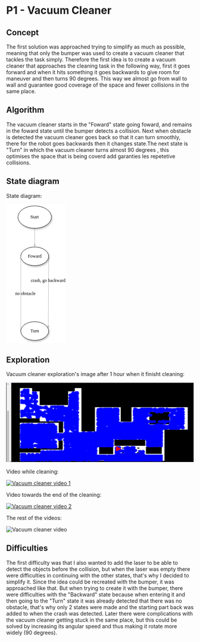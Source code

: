 # P1 - Vacuum Cleaner
## Concept

The first solution was approached trying to simplify as much as possible, meaning that only the bumper was used to create a vacuum cleaner that tackles the task simply. Therefore the first idea is to create a vacuum cleaner that approaches the cleaning task in the following way, first it goes forward and when it hits something it goes backwards to give room for maneuver and then turns 90 degrees. This way we almost go from wall to wall and guarantee good coverage of the space and fewer collisions in the same place.

## Algorithm

The vacuum cleaner starts in the "Foward" state going foward, and remains in the foward state until the bumper detects a collision. Next when obstacle is detected the vacuum cleaner goes back so that it can turn smoothly, there for the robot goes backwards then it changes state.The next state is "Turn" in which the vacuum cleaner turns almost 90 degrees , this optimises the space that is being coverd add garanties les repetetive collisions.

## State diagram
State diagram:

![State diagram](state_diagram.png "State diagram")


## Exploration
Vacuum cleaner exploration's image after 1 hour when it finisht cleaning:

![Vacuum cleaner image](Primera_solucion.png "Vacuum cleaner image")


Video while cleaning:

[![Vacuum cleaner video 1](blob:https://urjc-my.sharepoint.com/8fbc1b96-6be1-4cea-aa57-435def3aa9b9)](https://urjc-my.sharepoint.com/:v:/g/personal/d_milenova_2019_alumnos_urjc_es/ESbrpMoaT61OqJ7LRNtQyccB7RrO_sfiJPJmEAMmSZGBXw?nav=eyJyZWZlcnJhbEluZm8iOnsicmVmZXJyYWxBcHAiOiJTdHJlYW1XZWJBcHAiLCJyZWZlcnJhbFZpZXciOiJTaGFyZURpYWxvZy1MaW5rIiwicmVmZXJyYWxBcHBQbGF0Zm9ybSI6IldlYiIsInJlZmVycmFsTW9kZSI6InZpZXcifX0%3D&e=vnwi5U "Vacuum cleaner video 1")

Video towards the end of the cleaning:

[![Vacuum cleaner video 2](blob:https://urjc-my.sharepoint.com/407624ac-34b7-4ce0-9e85-2261a94ae96a)](https://urjc-my.sharepoint.com/:v:/g/personal/d_milenova_2019_alumnos_urjc_es/EZitQso7KL9NlvtYksNiU0sBasKiLi3Yino5S_zwnhi08A?nav=eyJyZWZlcnJhbEluZm8iOnsicmVmZXJyYWxBcHAiOiJTdHJlYW1XZWJBcHAiLCJyZWZlcnJhbFZpZXciOiJTaGFyZURpYWxvZy1MaW5rIiwicmVmZXJyYWxBcHBQbGF0Zm9ybSI6IldlYiIsInJlZmVycmFsTW9kZSI6InZpZXcifX0%3D&e=gBGTzY "Vacuum cleaner video 2")

The rest of the videos:

![Vacuum cleaner video](https://urjc-my.sharepoint.com/:f:/g/personal/d_milenova_2019_alumnos_urjc_es/Eixa4ZBVaJxEk1P1mxGH5i4B1W1mKPjr-3Q8JatgWXCNPw?e=ZVh3BM "Vacuum cleaner video")

## Difficulties

The first difficulty was that I also wanted to add the laser to be able to detect the objects before the collision, but when the laser was empty there were difficulties in continuing with the other states, that's why I decided to simplify it. Since the idea could be recreated with the bumper, it was approached like that. But when trying to create it with the bumper, there were difficulties with the "Backward" state because when entering it and then going to the "Turn" state it was already detected that there was no obstacle, that's why only 2 states were made and the starting part back was added to when the crash was detected. Later there were complications with the vacuum cleaner getting stuck in the same place, but this could be solved by increasing its angular speed and thus making it rotate more widely (90 degrees).
